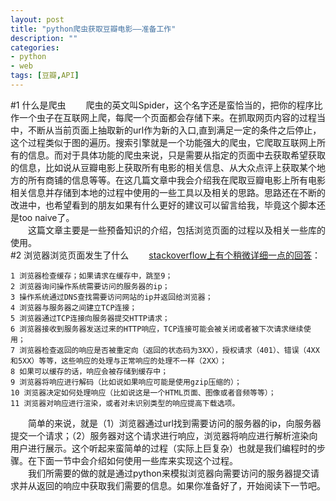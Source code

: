 ```yaml
---
layout: post
title: "python爬虫获取豆瓣电影——准备工作"
description: ""
categories: 
- python
- web
tags: [豆瓣,API]
---
```


#1 什么是爬虫
　　爬虫的英文叫Spider，这个名字还是蛮恰当的，把你的程序比作一个虫子在互联网上爬，每爬一个页面都会存储下来。在抓取网页内容的过程当中，不断从当前页面上抽取新的url作为新的入口,直到满足一定的条件之后停止，这个过程类似于图的遍历。搜索引擎就是一个功能强大的爬虫，它爬取互联网上所有的信息。而对于具体功能的爬虫来说，只是需要从指定的页面中去获取希望获取的信息，比如说从豆瓣电影上获取所有电影的相关信息、从大众点评上获取某个地方的所有商铺的信息等等。在这几篇文章中我会介绍我在爬取豆瓣电影上所有电影相关信息并存储到本地的过程中使用的一些工具以及相关的思路。思路还在不断的改进中，也希望看到的朋友如果有什么更好的建议可以留言给我，毕竟这个脚本还是too naive了。  
　　这篇文章主要是一些预备知识的介绍，包括浏览页面的过程以及相关一些库的使用。  	  
#2 浏览器浏览页面发生了什么
　　[stackoverflow上有个稍微详细一点的回答](http://stackoverflow.com/questions/2092527/what-happens-when-you-type-in-a-url-in-browser)：  

	1 浏览器检查缓存；如果请求在缓存中，跳至9；  
	2 浏览器询问操作系统需要访问的服务器的ip；  
	3 操作系统通过DNS查找需要访问网站的ip并返回给浏览器；  
	4 浏览器与服务器之间建立TCP连接；  
	5 浏览器通过TCP连接向服务器提交HTTP请求；  
	6 浏览器接收到服务器发送过来的HTTP响应，TCP连接可能会被关闭或者被下次请求继续使用；    
	7 浏览器检查返回的响应是否被重定向（返回的状态码为3XX），授权请求（401）、错误（4XX和5XX）等等，这些响应的处理与正常响应的处理不一样（2XX）；  
	8 如果可以缓存的话，响应会被存储到缓存中；   
	9 浏览器将响应进行解码（比如说如果响应可能是使用gzip压缩的）；  
	10 浏览器决定如何处理响应（比如说这是一个HTML页面、图像或者音频等等）；  
	11 浏览器对响应进行渲染，或者对未识别类型的响应提高下载选项。  
　　简单的来说，就是（1）浏览器通过url找到需要访问的服务器的ip，向服务器提交一个请求；（2）服务器对这个请求进行响应，浏览器将响应进行解析渲染向用户进行展示。这个听起来蛮简单的过程（实际上巨复杂）也就是我们编程时的步骤。在下面一节中会介绍如何使用一些库来实现这个过程。    
　　我们所需要的做的就是通过python来模拟浏览器向需要访问的服务器提交请求并从返回的响应中获取我们需要的信息。如果你准备好了，开始阅读下一节吧。  
